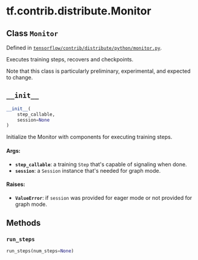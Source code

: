 <div itemscope itemtype="http://developers.google.com/ReferenceObject">
<meta itemprop="name" content="tf.contrib.distribute.Monitor" />
<meta itemprop="path" content="Stable" />
<meta itemprop="property" content="__init__"/>
<meta itemprop="property" content="run_steps"/>
</div>

# tf.contrib.distribute.Monitor

## Class `Monitor`





Defined in [`tensorflow/contrib/distribute/python/monitor.py`](/code/stable/tensorflow/contrib/distribute/python/monitor.py).

Executes training steps, recovers and checkpoints.

Note that this class is particularly preliminary, experimental, and
expected to change.

<h2 id="__init__"><code>__init__</code></h2>

``` python
__init__(
    step_callable,
    session=None
)
```

Initialize the Monitor with components for executing training steps.

#### Args:

* <b>`step_callable`</b>: a training `Step` that's capable of signaling when done.
* <b>`session`</b>: a `Session` instance that's needed for graph mode.


#### Raises:

* <b>`ValueError`</b>: if `session` was provided for eager mode or not provided for
    graph mode.



## Methods

<h3 id="run_steps"><code>run_steps</code></h3>

``` python
run_steps(num_steps=None)
```





